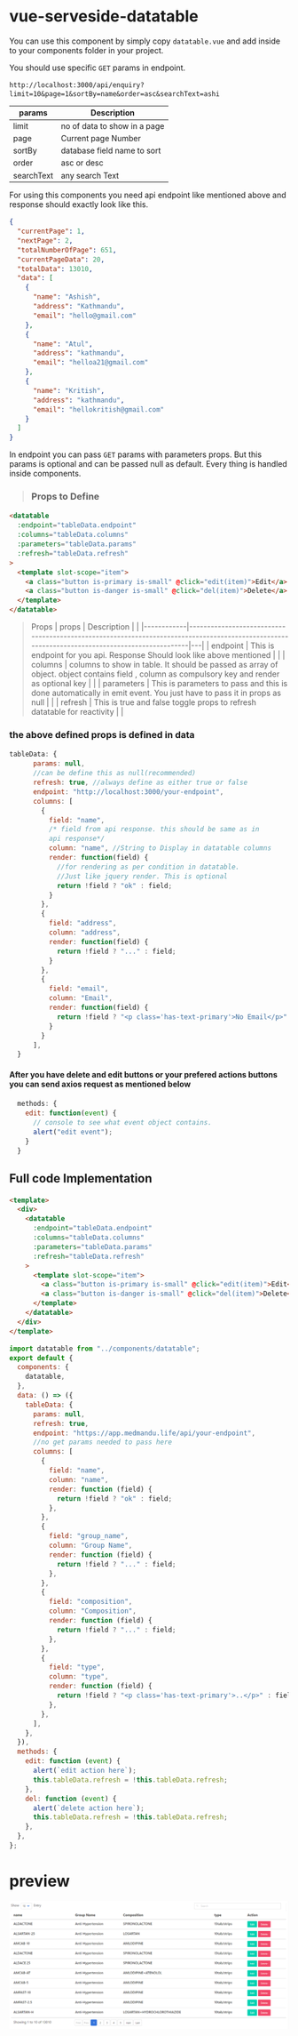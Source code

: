 # vue-serveside-datatable

You can use this component by simply copy `datatable.vue` and add inside to your components folder in your project.

You should use specific `GET` params in endpoint.

```
http://localhost:3000/api/enquiry?limit=10&page=1&sortBy=name&order=asc&searchText=ashi
```

| params     | Description                  |
| ---------- | ---------------------------- |
| limit      | no of data to show in a page |
| page       | Current page Number          |
| sortBy     | database field name to sort  |
| order      | asc or desc                  |
| searchText | any search Text              |

For using this components you need api endpoint like mentioned above and response should exactly look like this.

```json
{
  "currentPage": 1,
  "nextPage": 2,
  "totalNumberOfPage": 651,
  "currentPageData": 20,
  "totalData": 13010,
  "data": [
    {
      "name": "Ashish",
      "address": "Kathmandu",
      "email": "hello@gmail.com"
    },
    {
      "name": "Atul",
      "address": "kathmandu",
      "email": "helloa21@gmail.com"
    },
    {
      "name": "Kritish",
      "address": "kathmandu",
      "email": "hellokritish@gmail.com"
    }
  ]
}
```

In endpoint you can pass `GET` params with parameters props. But this params is optional and can be passed null as default. Every thing is handled inside components.

> ### Props to Define

```html
<datatable
  :endpoint="tableData.endpoint"
  :columns="tableData.columns"
  :parameters="tableData.params"
  :refresh="tableData.refresh"
>
  <template slot-scope="item">
    <a class="button is-primary is-small" @click="edit(item)">Edit</a>
    <a class="button is-danger is-small" @click="del(item)">Delete</a>
  </template>
</datatable>
```

> Props
> | props | Description | |
> |------------|-----------------------------------------------------------------------------------------------------------------------------------------------|---|
> | endpoint | This is endpoint for you api. Response Should look like above mentioned | |
> | columns | columns to show in table. It should be passed as array of object. object contains field , column as compulsory key and render as optional key | |
> | parameters | This is parameters to pass and this is done automatically in emit event. You just have to pass it in props as null | |
> | refresh | This is true and false toggle props to refresh datatable for reactivity | |

### the above defined props is defined in data

```js
tableData: {
      params: null,
      //can be define this as null(recommended)
      refresh: true, //always define as either true or false
      endpoint: "http://localhost:3000/your-endpoint",
      columns: [
        {
          field: "name",
          /* field from api response. this should be same as in
          api response*/
          column: "name", //String to Display in datatable columns
          render: function(field) {
            //for rendering as per condition in datatable.
            //Just like jquery render. This is optional
            return !field ? "ok" : field;
          }
        },
        {
          field: "address",
          column: "address",
          render: function(field) {
            return !field ? "..." : field;
          }
        },
        {
          field: "email",
          column: "Email",
          render: function(field) {
            return !field ? "<p class='has-text-primary'>No Email</p>" : field;
          }
        }
      ],
  }
```

#### After you have delete and edit buttons or your prefered actions buttons you can send axios request as mentioned below

```js
  methods: {
    edit: function(event) {
      // console to see what event object contains.
      alert("edit event");
    }
  }
```

## Full code Implementation

```html
<template>
  <div>
    <datatable
      :endpoint="tableData.endpoint"
      :columns="tableData.columns"
      :parameters="tableData.params"
      :refresh="tableData.refresh"
    >
      <template slot-scope="item">
        <a class="button is-primary is-small" @click="edit(item)">Edit</a>
        <a class="button is-danger is-small" @click="del(item)">Delete</a>
      </template>
    </datatable>
  </div>
</template>
```

```js
import datatable from "../components/datatable";
export default {
  components: {
    datatable,
  },
  data: () => ({
    tableData: {
      params: null,
      refresh: true,
      endpoint: "https://app.medmandu.life/api/your-endpoint",
      //no get params needed to pass here
      columns: [
        {
          field: "name",
          column: "name",
          render: function (field) {
            return !field ? "ok" : field;
          },
        },
        {
          field: "group_name",
          column: "Group Name",
          render: function (field) {
            return !field ? "..." : field;
          },
        },
        {
          field: "composition",
          column: "Composition",
          render: function (field) {
            return !field ? "..." : field;
          },
        },
        {
          field: "type",
          column: "type",
          render: function (field) {
            return !field ? "<p class='has-text-primary'>..</p>" : field;
          },
        },
      ],
    },
  }),
  methods: {
    edit: function (event) {
      alert(`edit action here`);
      this.tableData.refresh = !this.tableData.refresh;
    },
    del: function (event) {
      alert(`delete action here`);
      this.tableData.refresh = !this.tableData.refresh;
    },
  },
};
```

# preview

![preview](./preview.png)
